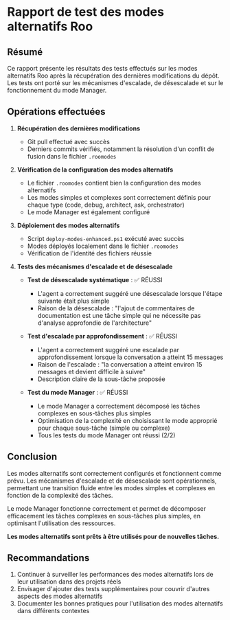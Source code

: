 # Rapport de test des modes alternatifs Roo

## Résumé

Ce rapport présente les résultats des tests effectués sur les modes alternatifs Roo après la récupération des dernières modifications du dépôt. Les tests ont porté sur les mécanismes d'escalade, de désescalade et sur le fonctionnement du mode Manager.

## Opérations effectuées

1. **Récupération des dernières modifications**
   - Git pull effectué avec succès
   - Derniers commits vérifiés, notamment la résolution d'un conflit de fusion dans le fichier `.roomodes`

2. **Vérification de la configuration des modes alternatifs**
   - Le fichier `.roomodes` contient bien la configuration des modes alternatifs
   - Les modes simples et complexes sont correctement définis pour chaque type (code, debug, architect, ask, orchestrator)
   - Le mode Manager est également configuré

3. **Déploiement des modes alternatifs**
   - Script `deploy-modes-enhanced.ps1` exécuté avec succès
   - Modes déployés localement dans le fichier `.roomodes`
   - Vérification de l'identité des fichiers réussie

4. **Tests des mécanismes d'escalade et de désescalade**
   - **Test de désescalade systématique** : ✅ RÉUSSI
     - L'agent a correctement suggéré une désescalade lorsque l'étape suivante était plus simple
     - Raison de la désescalade : "l'ajout de commentaires de documentation est une tâche simple qui ne nécessite pas d'analyse approfondie de l'architecture"

   - **Test d'escalade par approfondissement** : ✅ RÉUSSI
     - L'agent a correctement suggéré une escalade par approfondissement lorsque la conversation a atteint 15 messages
     - Raison de l'escalade : "la conversation a atteint environ 15 messages et devient difficile à suivre"
     - Description claire de la sous-tâche proposée

   - **Test du mode Manager** : ✅ RÉUSSI
     - Le mode Manager a correctement décomposé les tâches complexes en sous-tâches plus simples
     - Optimisation de la complexité en choisissant le mode approprié pour chaque sous-tâche (simple ou complexe)
     - Tous les tests du mode Manager ont réussi (2/2)

## Conclusion

Les modes alternatifs sont correctement configurés et fonctionnent comme prévu. Les mécanismes d'escalade et de désescalade sont opérationnels, permettant une transition fluide entre les modes simples et complexes en fonction de la complexité des tâches.

Le mode Manager fonctionne correctement et permet de décomposer efficacement les tâches complexes en sous-tâches plus simples, en optimisant l'utilisation des ressources.

**Les modes alternatifs sont prêts à être utilisés pour de nouvelles tâches.**

## Recommandations

1. Continuer à surveiller les performances des modes alternatifs lors de leur utilisation dans des projets réels
2. Envisager d'ajouter des tests supplémentaires pour couvrir d'autres aspects des modes alternatifs
3. Documenter les bonnes pratiques pour l'utilisation des modes alternatifs dans différents contextes